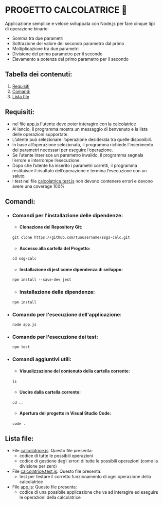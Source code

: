 # PROGETTO CALCOLATRICE 🔢
Applicazione semplice e veloce sviluppata con Node.js per fare cinque tipi di operazione binarie: 
- Somma tra due parametri
- Sottrazione del valore del secondo parametro dal primo
- Moltiplicazione tra due parametri
- Divisione del primo parametro per il secondo
- Elevamento a potenza del primo parametro per il secondo

## Tabella dei contenuti: 
1. [Requisiti](#Requisiti)
2. [Comandi](#Comandi)
3. [Lista file](#Lista-file)

## Requisiti:   
- nel file [app.js](app.js) l'utente deve poter interagire con la calcolatrice
- Al lancio, il programma mostra un messaggio di benvenuto e la lista delle operazioni supportate.
- L’utente può selezionare l’operazione desiderata tra quelle disponibili.
- In base all’operazione selezionata, il programma richiede l’inserimento dei parametri necessari per eseguire l’operazione.
- Se l’utente inserisce un parametro invalido, il programma segnala l’errore e interrompe l’esecuzione.
- Dopo che l’utente ha inserito i parametri corretti, il programma restituisce il risultato dell’operazione e termina l’esecuzione con un saluto.
- I test nel file [calcolatrice.test.js](calcolatrice.test.js) non devono contenere errori e devono avere una coverage 100% 
     
## Comandi: 

- ### Comandi per l'installazione delle dipendenze:
  
  * #### Clonazione del Repository Git:
  ```
  git clone https://github.com/tuousername/ssgs-calc.git
  ```
  
  * #### Accesso alla cartella del Progetto:
  ```
  cd ssg-calc
  ```
  
  * #### Installazione di jest come dipendenza di sviluppo:
  ```
  npm install --save-dev jest
  ```
  
  * ### Installazione delle dipendenze: 
  ```
  npm install
  ```
  
- ### Comando per l'esecuzione dell'applicazione: 
  ```
  node app.js
  ```

- ### Comando per l'esecuzione dei test:
  ```
  npm test
  ```

- ### Comandi aggiuntivi utili:

  * #### Visualizzazione del contenuto della cartella corrente:
  ```
  ls
  ```
  
  * #### Uscire dalla cartella corrente:
  ```
  cd ..
  ``` 
  * #### Apertura del progetto in Visual Studio Code:
  ```
  code .
  ```

## Lista file: 
- File [calcolatrice.js](calcolatrice.js):
  Questo file presenta:
    * codice di tutte le possibili operazioni
    * codice di gestione degli errori di tutte le possibili operazioni (come la divisione per zero)
- File  [calcolatrice.test.js](calcolatrice.test.js):
  Questo file presenta:
    * test per testare il corretto funzionamento di ogni operazione della calcolatrice
- File [app.js](app.js):
  Questo file presenta:
    * codice di una possibile applicazione che va ad interagire ed eseguire le operazioni della calcolatrice


